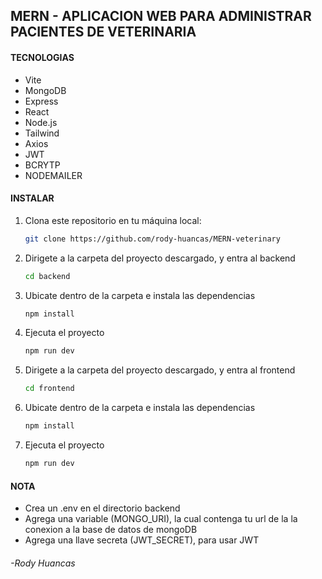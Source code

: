 ## MERN - APLICACION WEB PARA ADMINISTRAR PACIENTES DE VETERINARIA

#### TECNOLOGIAS

- Vite
- MongoDB
- Express
- React
- Node.js
- Tailwind
- Axios
- JWT
- BCRYTP
- NODEMAILER

#### INSTALAR

1. Clona este repositorio en tu máquina local:

   ```bash
   git clone https://github.com/rody-huancas/MERN-veterinary
   ```

2. Dirigete a la carpeta del proyecto descargado, y entra al backend
   ```bash
   cd backend
   ```
3. Ubicate dentro de la carpeta e instala las dependencias
   ```bash
   npm install
   ```
4. Ejecuta el proyecto
   ```bash
   npm run dev
   ```
5. Dirigete a la carpeta del proyecto descargado, y entra al frontend
   ```bash
   cd frontend
   ```
6. Ubicate dentro de la carpeta e instala las dependencias
   ```bash
   npm install
   ```
7. Ejecuta el proyecto
   ```bash
   npm run dev
   ```

#### NOTA

- Crea un .env en el directorio backend
- Agrega una variable (MONGO_URI), la cual contenga tu url de la la conexion a la base de datos de mongoDB
- Agrega una llave secreta (JWT_SECRET), para usar JWT

###### -Rody Huancas
